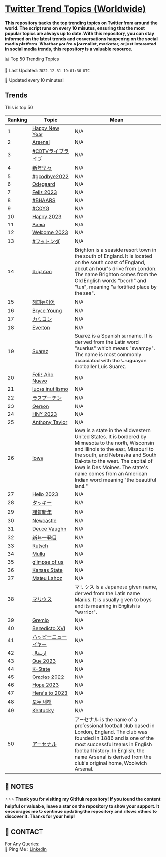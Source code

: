 [Twitter Trend Topics (Worldwide)](https://github.com/ErcinDedeoglu/Twitter-Trend-Topics)
==========

**This repository tracks the top trending topics on Twitter from around the world. 
The script runs on every 10 minutes, ensuring that the most popular topics are always up to date. 
With this repository, you can stay informed on the latest trends and conversations happening on the social media platform. 
Whether you're a journalist, marketer, or just interested in social media trends, this repository is a valuable resource.**


📊 Top 50 Trending Topics

📆 Last Updated: `2022-12-31 19:01:30 UTC`

🔧 Updated every 10 minutes!


## Trends

This is top 50

| Ranking | Topic | Mean |
| ------- | ------------ | ------------ |
| 1 | [Happy New Year](http://twitter.com/search?q=Happy+New+Year) | N/A |
| 2 | [Arsenal](http://twitter.com/search?q=Arsenal) | N/A |
| 3 | [#CDTVライブライブ](http://twitter.com/search?q=%23CDTV%e3%83%a9%e3%82%a4%e3%83%96%e3%83%a9%e3%82%a4%e3%83%96) | N/A |
| 4 | [新年早々](http://twitter.com/search?q=%e6%96%b0%e5%b9%b4%e6%97%a9%e3%80%85) | N/A |
| 5 | [#goodbye2022](http://twitter.com/search?q=%23goodbye2022) | N/A |
| 6 | [Odegaard](http://twitter.com/search?q=Odegaard) | N/A |
| 7 | [Feliz 2023](http://twitter.com/search?q=Feliz+2023) | N/A |
| 8 | [#BHAARS](http://twitter.com/search?q=%23BHAARS) | N/A |
| 9 | [#COYG](http://twitter.com/search?q=%23COYG) | N/A |
| 10 | [Happy 2023](http://twitter.com/search?q=Happy+2023) | N/A |
| 11 | [Bama](http://twitter.com/search?q=Bama) | N/A |
| 12 | [Welcome 2023](http://twitter.com/search?q=Welcome+2023) | N/A |
| 13 | [#フットンダ](http://twitter.com/search?q=%23%e3%83%95%e3%83%83%e3%83%88%e3%83%b3%e3%83%80) | N/A |
| 14 | [Brighton](http://twitter.com/search?q=Brighton) | Brighton is a seaside resort town in the south of England. It is located on the south coast of England, about an hour's drive from London. The name Brighton comes from the Old English words "beorh" and "tun", meaning "a fortified place by the sea". |
| 15 | [해피뉴이어](http://twitter.com/search?q=%ed%95%b4%ed%94%bc%eb%89%b4%ec%9d%b4%ec%96%b4) | N/A |
| 16 | [Bryce Young](http://twitter.com/search?q=Bryce+Young) | N/A |
| 17 | [カウコン](http://twitter.com/search?q=%e3%82%ab%e3%82%a6%e3%82%b3%e3%83%b3) | N/A |
| 18 | [Everton](http://twitter.com/search?q=Everton) | N/A |
| 19 | [Suarez](http://twitter.com/search?q=Suarez) | Suarez is a Spanish surname. It is derived from the Latin word "suarius" which means "swampy". The name is most commonly associated with the Uruguayan footballer Luis Suarez. |
| 20 | [Feliz Año Nuevo](http://twitter.com/search?q=Feliz+A%c3%b1o+Nuevo) | N/A |
| 21 | [lucas inutilismo](http://twitter.com/search?q=lucas+inutilismo) | N/A |
| 22 | [ラスプーチン](http://twitter.com/search?q=%e3%83%a9%e3%82%b9%e3%83%97%e3%83%bc%e3%83%81%e3%83%b3) | N/A |
| 23 | [Gerson](http://twitter.com/search?q=Gerson) | N/A |
| 24 | [HNY 2023](http://twitter.com/search?q=HNY+2023) | N/A |
| 25 | [Anthony Taylor](http://twitter.com/search?q=Anthony+Taylor) | N/A |
| 26 | [Iowa](http://twitter.com/search?q=Iowa) | Iowa is a state in the Midwestern United States. It is bordered by Minnesota to the north, Wisconsin and Illinois to the east, Missouri to the south, and Nebraska and South Dakota to the west. The capital of Iowa is Des Moines. The state's name comes from an American Indian word meaning "the beautiful land." |
| 27 | [Hello 2023](http://twitter.com/search?q=Hello+2023) | N/A |
| 28 | [タッキー](http://twitter.com/search?q=%e3%82%bf%e3%83%83%e3%82%ad%e3%83%bc) | N/A |
| 29 | [謹賀新年](http://twitter.com/search?q=%e8%ac%b9%e8%b3%80%e6%96%b0%e5%b9%b4) | N/A |
| 30 | [Newcastle](http://twitter.com/search?q=Newcastle) | N/A |
| 31 | [Deuce Vaughn](http://twitter.com/search?q=Deuce+Vaughn) | N/A |
| 32 | [新年一発目](http://twitter.com/search?q=%e6%96%b0%e5%b9%b4%e4%b8%80%e7%99%ba%e7%9b%ae) | N/A |
| 33 | [Rutsch](http://twitter.com/search?q=Rutsch) | N/A |
| 34 | [Mutlu](http://twitter.com/search?q=Mutlu) | N/A |
| 35 | [glimpse of us](http://twitter.com/search?q=glimpse+of+us) | N/A |
| 36 | [Kansas State](http://twitter.com/search?q=Kansas+State) | N/A |
| 37 | [Mateu Lahoz](http://twitter.com/search?q=Mateu+Lahoz) | N/A |
| 38 | [マリウス](http://twitter.com/search?q=%e3%83%9e%e3%83%aa%e3%82%a6%e3%82%b9) | マリウス is a Japanese given name, derived from the Latin name Marius. It is usually given to boys and its meaning in English is "warrior". |
| 39 | [Gremio](http://twitter.com/search?q=Gremio) | N/A |
| 40 | [Benedicto XVI](http://twitter.com/search?q=Benedicto+XVI) | N/A |
| 41 | [ハッピーニューイヤー](http://twitter.com/search?q=%e3%83%8f%e3%83%83%e3%83%94%e3%83%bc%e3%83%8b%e3%83%a5%e3%83%bc%e3%82%a4%e3%83%a4%e3%83%bc) | N/A |
| 42 | [ارسنال](http://twitter.com/search?q=%d8%a7%d8%b1%d8%b3%d9%86%d8%a7%d9%84) | N/A |
| 43 | [Que 2023](http://twitter.com/search?q=Que+2023) | N/A |
| 44 | [K-State](http://twitter.com/search?q=K-State) | N/A |
| 45 | [Gracias 2022](http://twitter.com/search?q=Gracias+2022) | N/A |
| 46 | [Hope 2023](http://twitter.com/search?q=Hope+2023) | N/A |
| 47 | [Here's to 2023](http://twitter.com/search?q=Here%27s+to+2023) | N/A |
| 48 | [모두 새해](http://twitter.com/search?q=%eb%aa%a8%eb%91%90+%ec%83%88%ed%95%b4) | N/A |
| 49 | [Kentucky](http://twitter.com/search?q=Kentucky) | N/A |
| 50 | [アーセナル](http://twitter.com/search?q=%e3%82%a2%e3%83%bc%e3%82%bb%e3%83%8a%e3%83%ab) | アーセナル is the name of a professional football club based in London, England. The club was founded in 1886 and is one of the most successful teams in English football history. In English, the name Arsenal is derived from the club's original home, Woolwich Arsenal. |




## 📝 NOTES

⭐⭐⭐ **Thank you for visiting my GitHub repository! If you found the content helpful or valuable, leave a star on the repository to show your support. It encourages me to continue updating the repository and allows others to discover it. Thanks for your help!**

## 📨 CONTACT

 For Any Queries:  
            🏓 Ping Me : [LinkedIn](https://www.linkedin.com/in/ercindedeoglu/)